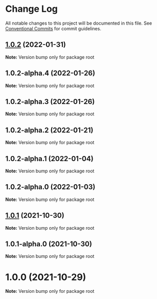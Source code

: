# Change Log

All notable changes to this project will be documented in this file.
See [Conventional Commits](https://conventionalcommits.org) for commit guidelines.

## [1.0.2](https://github.com/castframework/cast/compare/v1.0.2-alpha.4...v1.0.2) (2022-01-31)

**Note:** Version bump only for package root





## 1.0.2-alpha.4 (2022-01-26)

**Note:** Version bump only for package root





## 1.0.2-alpha.3 (2022-01-26)

**Note:** Version bump only for package root





## 1.0.2-alpha.2 (2022-01-21)

**Note:** Version bump only for package root





## 1.0.2-alpha.1 (2022-01-04)

**Note:** Version bump only for package root





## 1.0.2-alpha.0 (2022-01-03)

**Note:** Version bump only for package root





## [1.0.1](https://github.com/castframework/cast/compare/v1.0.1-alpha.0...v1.0.1) (2021-10-30)

**Note:** Version bump only for package root





## 1.0.1-alpha.0 (2021-10-30)

**Note:** Version bump only for package root





# 1.0.0 (2021-10-29)

**Note:** Version bump only for package root
